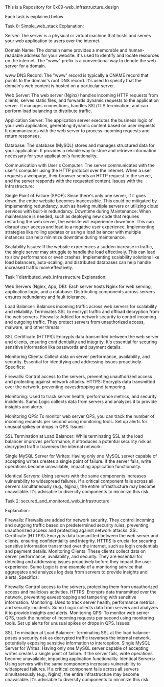 This is a Repository for 0x09-web_infrastructure_design

Each task is explained below:

Task 0: Simple_web_stack
Explanation:

Server: The server is a physical or virtual machine that hosts and serves your web application to users over the internet.

Domain Name: The domain name provides a memorable and human-readable address for your website. It's used to identify and locate resources on the internet. The "www" prefix is a conventional way to denote the web server for a domain.

www DNS Record: The "www" record is typically a CNAME record that points to the domain's root DNS record. It's used to specify that the domain's web content is hosted on a particular server.

Web Server: The web server (Nginx) handles incoming HTTP requests from clients, serves static files, and forwards dynamic requests to the application server. It manages connections, handles SSL/TLS termination, and can perform load balancing to distribute traffic.

Application Server: The application server executes the business logic of your web application, generating dynamic content based on user requests. It communicates with the web server to process incoming requests and return responses.

Database: The database (MySQL) stores and manages structured data for your application. It provides a reliable way to store and retrieve information necessary for your application's functionality.

Communication with User's Computer: The server communicates with the user's computer using the HTTP protocol over the internet. When a user requests a webpage, their browser sends an HTTP request to the server, and the server responds with the requested content.
Issues with the Infrastructure:

Single Point of Failure (SPOF): Since there's only one server, if it goes down, the entire website becomes inaccessible. This could be mitigated by implementing redundancy, such as having multiple servers or utilizing cloud services with built-in redundancy.
Downtime during Maintenance: When maintenance is needed, such as deploying new code that requires restarting the web server, the website will experience downtime. This can disrupt user access and lead to a negative user experience. Implementing strategies like rolling updates or using a load balancer with multiple instances can help minimize downtime during maintenance.

Scalability Issues: If the website experiences a sudden increase in traffic, the single server may struggle to handle the load effectively. This can lead to slow performance or even crashes. Implementing scalability solutions like load balancers, auto-scaling, and distributed databases can help handle increased traffic more effectively.


Task 1`distributed_web_infrastructure Explanation:

Web Servers (Nginx, App, DB): Each server hosts Nginx for web serving, application logic, and a database. Distributing components across servers ensures redundancy and fault tolerance.

Load Balancer: Balances incoming traffic across web servers for scalability and reliability. Terminates SSL to encrypt traffic and offload decryption from the web servers.
Firewalls: Added for network security to control incoming and outgoing traffic. They protect servers from unauthorized access, malware, and other threats.

SSL Certificate (HTTPS): Encrypts data transmitted between the web server and clients, ensuring confidentiality and integrity. It's essential for securing sensitive information like passwords and payment details.

Monitoring Clients: Collect data on server performance, availability, and security. Essential for identifying and addressing issues proactively.
Specifics:

Firewalls: Control access to the servers, preventing unauthorized access and protecting against network attacks.
HTTPS: Encrypts data transmitted over the network, preventing eavesdropping and tampering.

Monitoring: Used to track server health, performance metrics, and security incidents. Sumo Logic collects data from servers and analyzes it to provide insights and alerts.

Monitoring QPS: To monitor web server QPS, you can track the number of incoming requests per second using monitoring tools. Set up alerts for unusual spikes or drops in QPS.
Issues:

SSL Termination at Load Balancer: While terminating SSL at the load balancer improves performance, it introduces a potential security risk as decrypted traffic traverses the internal network.

Single MySQL Server for Writes: Having only one MySQL server capable of accepting writes creates a single point of failure. If the server fails, write operations become unavailable, impacting application functionality.

Identical Servers: Using servers with the same components increases vulnerability to widespread failures. If a critical component fails across all servers simultaneously (e.g., Nginx), the entire infrastructure may become unavailable. It's advisable to diversify components to minimize this risk.


Task 2: secured_and_monitored_web_infrastructure

Explanation:

Firewalls: Firewalls are added for network security. They control incoming and outgoing traffic based on predetermined security rules, preventing unauthorized access and protecting against network attacks.
SSL Certificate (HTTPS): Encrypts data transmitted between the web server and clients, ensuring confidentiality and integrity. HTTPS is crucial for securing sensitive information transmitted over the internet, such as login credentials and payment details.
Monitoring Clients: These clients collect data on server performance, availability, and security. They are essential for detecting and addressing issues proactively before they impact the user experience. Sumo Logic is one example of a monitoring service that aggregates and analyzes log data from servers to provide insights and alerts.
Specifics:

Firewalls: Control access to the servers, protecting them from unauthorized access and malicious activities.
HTTPS: Encrypts data transmitted over the network, preventing eavesdropping and tampering with sensitive information.
Monitoring: Used to track server health, performance metrics, and security incidents. Sumo Logic collects data from servers and analyzes it to provide insights and alerts.
Monitoring QPS: To monitor web server QPS, track the number of incoming requests per second using monitoring tools. Set up alerts for unusual spikes or drops in QPS.
Issues:

SSL Termination at Load Balancer: Terminating SSL at the load balancer poses a security risk as decrypted traffic traverses the internal network, potentially exposing sensitive information to interception.
Single MySQL Server for Writes: Having only one MySQL server capable of accepting writes creates a single point of failure. If the server fails, write operations become unavailable, impacting application functionality.
Identical Servers: Using servers with the same components increases vulnerability to widespread failures. If a critical component fails across all servers simultaneously (e.g., Nginx), the entire infrastructure may become unavailable. It's advisable to diversify components to minimize this risk.

